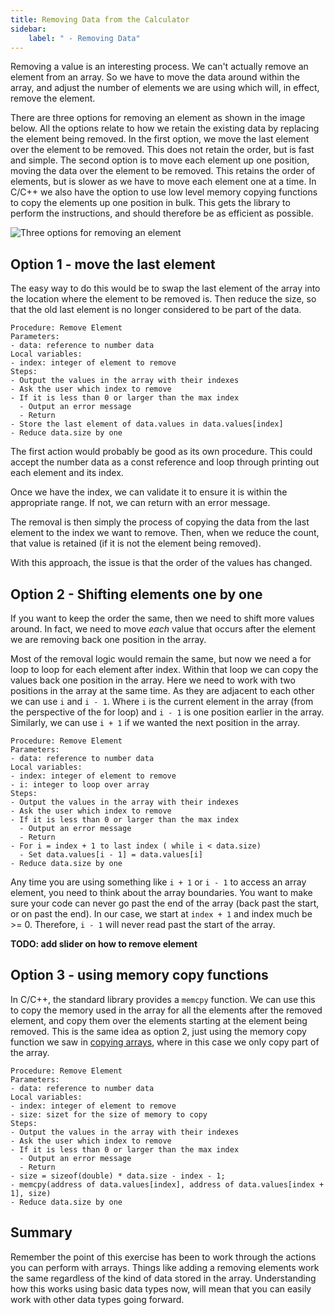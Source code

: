 ```yaml
---
title: Removing Data from the Calculator
sidebar:
    label: " - Removing Data"
---
```


Removing a value is an interesting process. We can't actually remove an element from an array. So we have to move the data around within the array, and adjust the number of elements we are using which will, in effect, remove the element.

There are three options for removing an element as shown in the image below. All the options relate to how we retain the existing data by replacing the element being removed. In the first option, we move the last element over the element to be removed. This does not retain the order, but is fast and simple. The second option is to move each element up one position, moving the data over the element to be removed. This retains the order of elements, but is slower as we have to move each element one at a time. In C/C++ we also have the option to use low level memory copying functions to copy the elements up one position in bulk. This gets the library to perform the instructions, and should therefore be as efficient as possible.

![Three options for removing an element](./images/remove-options.png)

## Option 1 - move the last element

The easy way to do this would be to swap the last element of the array into the location where the element to be removed is. Then reduce the size, so that the old last element is no longer considered to be part of the data.

```
Procedure: Remove Element
Parameters:
- data: reference to number data
Local variables:
- index: integer of element to remove
Steps:
- Output the values in the array with their indexes
- Ask the user which index to remove
- If it is less than 0 or larger than the max index
  - Output an error message
  - Return
- Store the last element of data.values in data.values[index]
- Reduce data.size by one
```

The first action would probably be good as its own procedure. This could accept the number data as a const reference and loop through printing out each element and its index.

Once we have the index, we can validate it to ensure it is within the appropriate range. If not, we can return with an error message.

The removal is then simply the process of copying the data from the last element to the index we want to remove. Then, when we reduce the count, that value is retained (if it is not the element being removed).

With this approach, the issue is that the order of the values has changed.

## Option 2 - Shifting elements one by one

If you want to keep the order the same, then we need to shift more values around. In fact, we need to move *each* value that occurs after the element we are removing back one position in the array.

Most of the removal logic would remain the same, but now we need a for loop to loop for each element after index. Within that loop we can copy the values back one position in the array. Here we need to work with two positions in the array at the same time. As they are adjacent to each other we can use `i` and `i - 1`. Where `i` is the current element in the array (from the perspective of the for loop) and `i - 1` is one position earlier in the array. Similarly, we can use `i + 1` if we wanted the next position in the array.

```
Procedure: Remove Element
Parameters:
- data: reference to number data
Local variables:
- index: integer of element to remove
- i: integer to loop over array
Steps:
- Output the values in the array with their indexes
- Ask the user which index to remove
- If it is less than 0 or larger than the max index
  - Output an error message
  - Return
- For i = index + 1 to last index ( while i < data.size)
  - Set data.values[i - 1] = data.values[i]
- Reduce data.size by one
```

Any time you are using something like `i + 1` or `i - 1` to access an array element, you need to think about the array boundaries. You want to make sure your code can never go past the end of the array (back past the start, or on past the end). In our case, we start at `index + 1` and index much be >= 0. Therefore, `i - 1` will never read past the start of the array.

**TODO: add slider on how to remove element**

## Option 3 - using memory copy functions

In C/C++, the standard library provides a `memcpy` function. We can use this to copy the memory used in the array for all the elements after the removed element, and copy them over the elements starting at the element being removed. This is the same idea as option 2, just using the memory copy function we saw in [copying arrays](../../1-concepts/00-04-clone-array), where in this case we only copy part of the array.

```
Procedure: Remove Element
Parameters:
- data: reference to number data
Local variables:
- index: integer of element to remove
- size: sizet for the size of memory to copy
Steps:
- Output the values in the array with their indexes
- Ask the user which index to remove
- If it is less than 0 or larger than the max index
  - Output an error message
  - Return
- size = sizeof(double) * data.size - index - 1;
- memcpy(address of data.values[index], address of data.values[index + 1], size)
- Reduce data.size by one
```

## Summary

Remember the point of this exercise has been to work through the actions you can perform with arrays. Things like adding a removing elements work the same regardless of the kind of data stored in the array. Understanding how this works using basic data types now, will mean that you can easily work with other data types going forward.
